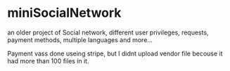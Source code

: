 # miniSocialNetwork
an older project of Social network, different user privileges, requests, payment methods, multiple languages and more...


Payment vass done useing stripe, but I didnt upload vendor file becouse it had more than 100 files in it.
